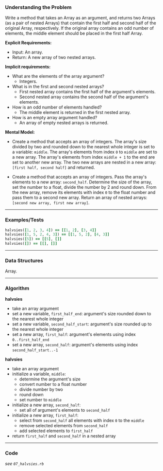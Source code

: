 ### Understanding the Problem
Write a method that takes an Array as an argument, and returns two Arrays (as a pair of nested Arrays) that contain the first half and second half of the original Array, respectively. If the original array contains an odd number of elements, the middle element should be placed in the first half Array.

**Explicit Requirements:**

- Input: An array.
- Return: A new array of two nested arrays.

**Implicit requirements:**

- What are the elements of the array argument?
    - Integers.
- What is in the first and second nested arrays?
    - First nested array contains the first half of the argument's elements.
    - Second nested array contains the second half of the argument's elements.
- How is an odd number of elements handled?
    - The middle element is returned in the first nested array.
- How is an empty array argument handled?
    - An array of empty nested arrays is returned.

**Mental Model:**

- Create a method that accepts an array of integers.  The array's size divided by two and rounded down to the nearest whole integer is set to a variable: `middle`.  The array's elements from index `0` to `middle` are set to a new array.  The array's elements from index `middle + 1` to the end are set to another new array.  The two new arrays are nested in a new array: `[first half, second half]` and returned.

- Create a method that accepts an array of integers.  Pass the array's elements to a new array: `second_half`.  Determine the size of the array, set the number to a float, divide the number by 2 and round down.  From the new array, remove its elements with index `0` to the float number and pass them to a second new array.  Return an array of nested arrays: `[second new array, first new array]`.

---
### Examples/Tests
```ruby
halvsies([1, 2, 3, 4]) == [[1, 2], [3, 4]]
halvsies([1, 5, 2, 4, 3]) == [[1, 5, 2], [4, 3]]
halvsies([5]) == [[5], []]
halvsies([]) == [[], []]
```
---
### Data Structures
Array.

---
### Algorithm
**halvsies**
- take an array argument
- set a new variable, `first_half_end`: argument's size rounded down to the nearest whole integer
- set a new variable, `second_half_start`: argument's size rounded up to the nearest whole integer
- set a new array, `first_half`: argument's elements using index `0..first_half_end`
- set a new array, `second_half`: argument's elements using index `second_half_start..-1`

**halvsies**
- take an array argument
- initialize a variable, `middle`:
  - determine the argument's size
  - convert number to a float number
  - divide number by two
  - round down
  - set number to `middle`
- initialize a new array, `second_half`:
  - set all of argument's elements to `second_half`
- initialize a new array, `first_half`:
  - select from `second_half` all elements with index `0` to the `middle`
  - remove selected elements from `second_half`
  - add selected elements to `first_half`
- return `first_half` and `second_half` in a nested array

---
### Code
*see `07_halvsies.rb`*
